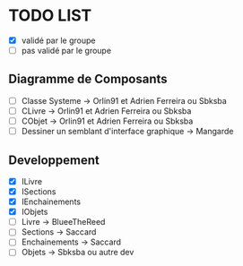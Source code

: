 TODO LIST
=========

- [x] validé par le groupe 
- [ ] pas validé par le groupe 

Diagramme de Composants
-----------------------

- [ ] Classe Systeme -> Orlin91 et Adrien Ferreira ou Sbksba
- [ ] CLivre -> Orlin91 et Adrien Ferreira ou Sbksba
- [ ] CObjet -> Orlin91 et Adrien Ferreira ou Sbksba
- [ ] Dessiner un semblant d'interface graphique -> Mangarde

Developpement
-------------

- [x] ILivre
- [x] ISections
- [x] IEnchainements
- [x] IObjets
- [ ] Livre -> BlueeTheReed
- [ ] Sections -> Saccard
- [ ] Enchainements -> Saccard
- [ ] Objets -> Sbksba ou autre dev
